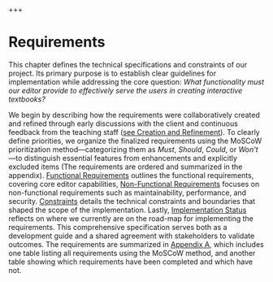 +++
# Requirements

This chapter defines the technical specifications and constraints of our project. Its primary purpose is to establish clear guidelines for implementation while addressing the core question: *What functionality must our editor provide to effectively serve the users in creating interactive textbooks?*

We begin by describing how the requirements were collaboratively created and refined through early discussions with the client and continuous feedback from the teaching staff ([see Creation and Refinement](./creation.md)). To clearly define priorities, we organize the finalized requirements using the MoSCoW prioritization method—categorizing them as *Must*, *Should*, *Could*, or *Won’t*—to distinguish essential features from enhancements and explicitly excluded items (The requirements are ordered and summarized in the appendix). [Functional Requirements](./functional.md) outlines the functional requirements, covering core editor capabilities, [Non-Functional Requirements](./non-functional.md) focuses on non-functional requirements such as maintainability, performance, and security. [Constraints](constraints.md) details the technical constraints and boundaries that shaped the scope of the implementation. Lastly, [Implementation Status](status.md) reflects on where we currently are on the road-map for implementing the requirements. This comprehensive specification serves both as a development guide and a shared agreement with stakeholders to validate outcomes. The requirements are summarized in [Appendix A](../appendices/a.md), which includes one table listing all requirements using the MoSCoW method, and another table showing which requirements have been completed and which have not.